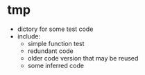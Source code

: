 # tmp
- dictory for some test code
- include:
    - simple function test
    - redundant code
    - older code version that may be reused
    - some inferred code
